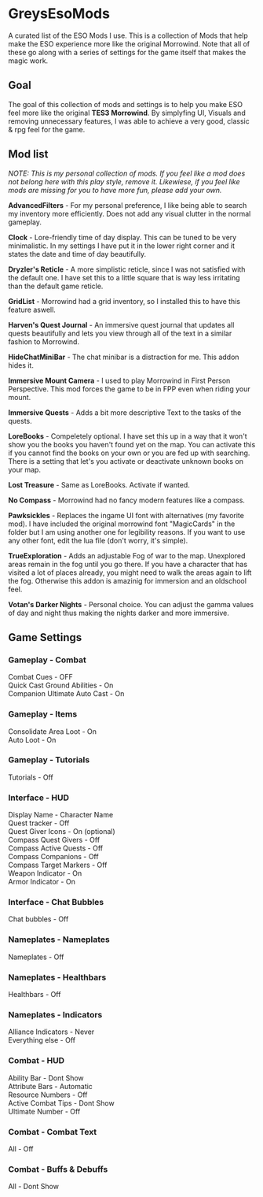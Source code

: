 # GreysEsoMods
A curated list of the ESO Mods I use.
This is a collection of Mods that help make the ESO experience more like the original Morrowind. Note that all of these go along with a series of settings for the game itself that makes the magic work.

## Goal
The goal of this collection of mods and settings is to help you make ESO feel more like the original **TES3 Morrowind**. 
By simplyfing UI, Visuals and removing unnecessary features, I was able to achieve a very good, classic & rpg feel for the game.

## Mod list
*NOTE: This is my personal collection of mods. If you feel like a mod does not belong here with this play style, remove it. Likewiese, if you feel like mods are missing for you to have more fun, please add your own.*

**AdvancedFilters** - For my personal preference, I like being able to search my inventory more efficiently. Does not add any visual clutter in the normal gameplay.

**Clock** - Lore-friendly time of day display. This can be tuned to be very minimalistic. In my settings I have put it in the lower right corner and it states the date and time of day beautifully.

**Dryzler's Reticle** - A more simplistic reticle, since I was not satisfied with the default one. I have set this to a little square that is way less irritating than the default game reticle.

**GridList** - Morrowind had a grid inventory, so I installed this to have this feature aswell.

**Harven's Quest Journal** - An immersive quest journal that updates all quests beautifully and lets you view through all of the text in a similar fashion to Morrowind.

**HideChatMiniBar** - The chat minibar is a distraction for me. This addon hides it.

**Immersive Mount Camera** - I used to play Morrowind in First Person Perspective. This mod forces the game to be in FPP even when riding your mount.

**Immersive Quests** - Adds a bit more descriptive Text to the tasks of the quests.

**LoreBooks** - Compeletely optional. I have set this up in a way that it won't show you the books you haven't found yet on the map. You can activate this if you cannot find the books on your own or you are fed up with searching. There is a setting that let's you activate or deactivate unknown books on your map.

**Lost Treasure** - Same as LoreBooks. Activate if wanted. 

**No Compass** - Morrowind had no fancy modern features like a compass.

**Pawksickles** - Replaces the ingame UI font with alternatives (my favorite mod). I have included the original morrowind font "MagicCards" in the folder but I am using another one for legibility reasons. If you want to use any other font, edit the lua file (don't worry, it's simple).

**TrueExploration** - Adds an adjustable Fog of war to the map. Unexplored areas remain in the fog until you go there. If you have a character that has visited a lot of places already, you might need to walk the areas again to lift the fog. Otherwise this addon is amazinig for immersion and an oldschool feel.

**Votan's Darker Nights** - Personal choice. You can adjust the gamma values of day and night thus making the nights darker and more immersive.


## Game Settings

### Gameplay - Combat
Combat Cues - OFF  
Quick Cast Ground Abilities - On  
Companion Ultimate Auto Cast - On  

### Gameplay - Items  
Consolidate Area Loot - On  
Auto Loot - On  

### Gameplay - Tutorials
Tutorials - Off  

### Interface - HUD
Display Name - Character Name  
Quest tracker - Off  
Quest Giver Icons - On (optional)  
Compass Quest Givers - Off  
Compass Active Quests - Off  
Compass Companions - Off  
Compass Target Markers - Off  
Weapon Indicator - On  
Armor Indicator - On  

### Interface - Chat Bubbles
Chat bubbles - Off  

### Nameplates - Nameplates
Nameplates - Off  

### Nameplates - Healthbars
Healthbars - Off  

### Nameplates - Indicators
Alliance Indicators - Never  
Everything else - Off  

### Combat - HUD
Ability Bar - Dont Show  
Attribute Bars - Automatic  
Resource Numbers - Off  
Active Combat Tips - Dont Show  
Ultimate Number - Off  

### Combat - Combat Text
All - Off

### Combat - Buffs & Debuffs
All - Dont Show